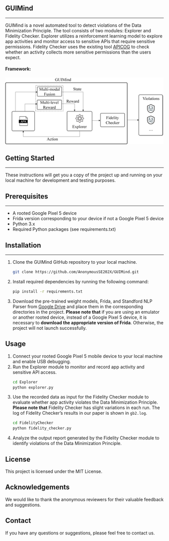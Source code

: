 ## GUIMind
---
GUIMind is a novel automated tool to detect violations of the Data Minimization Principle. The tool consists of two modules: Explorer and Fidelity Checker. Explorer utilizes a reinforcement learning model to explore app activities and monitor access to sensitive APIs that require sensitive permissions. Fidelity Checker uses the existing tool [APICOG](https://ieeexplore.ieee.org/abstract/document/9251054) to check whether an activity collects more sensitive permissions than the users expect.

#### Framework:
<div align="center">
 <img src="https://github.com/AnonymousSE202X/GUIMind/blob/main/guimind_architecture.png" width="800">
</div>

## Getting Started
---
These instructions will get you a copy of the project up and running on your local machine for development and testing purposes.

## Prerequisites
---
* A rooted Google Pixel 5 device
* Frida version corresponding to your device if not a Google Pixel 5 device
* Python 3.x
* Required Python packages (see requirements.txt)

## Installation
---
1. Clone the GUIMind GitHub repository to your local machine.
   ```sh
   git clone https://github.com/AnonymousSE202X/GUIMind.git
   ```
2. Install required dependencies by running the following command:
   ```sh
   pip install -r requirements.txt
   ```
3. Download the pre-trained weight models, Frida, and Standford NLP Parser from [Google Drive](https://drive.google.com/drive/folders/1FrDyUGGBHNazm8rrT5ZFW3nj_iLYQNDA?usp=sharing) and place them in the corresponding directories in the project. **Please note that** if you are using an emulator or another rooted device, instead of a Google Pixel 5 device, it is necessary to **download the appropriate version of Frida**. Otherwise, the project will not launch successfully.

## Usage
1. Connect your rooted Google Pixel 5 mobile device to your local machine and enable USB debugging.
2. Run the Explorer module to monitor and record app activity and sensitive API access.
   ```sh
   cd Explorer
   python explorer.py
   ```
3. Use the recorded data as input for the Fidelity Checker module to evaluate whether app activity violates the Data Minimization Principle. **Please note that** Fidelity Checker has slight variations in each run. The log of Fidelity Checker’s results in our paper is shown in `gb2.log`. 
   ```sh
   cd FidelityChecker
   python fidelity_checker.py
   ```
4. Analyze the output report generated by the Fidelity Checker module to identify violations of the Data Minimization Principle.

## License
This project is licensed under the MIT License.

## Acknowledgements
We would like to thank the anonymous reviewers for their valuable feedback and suggestions.

## Contact
If you have any questions or suggestions, please feel free to contact us.
